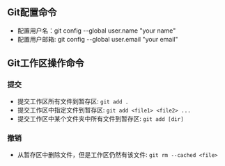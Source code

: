 ## Git配置命令
- 配置用户名：git config --global user.name "your name"
- 配置用户邮箱: git config --global user.email "your email"
## Git工作区操作命令
### 提交
- 提交工作区所有文件到暂存区: `git add .`
- 提交工作区中指定文件到暂存区: `git add <file1> <file2> ...`
- 提交工作区中某个文件夹中所有文件到暂存区: `git add [dir]`
### 撤销
- 从暂存区中删除文件，但是工作区仍然有该文件: `git rm --cached <file>`
